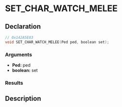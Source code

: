 # SET_CHAR_WATCH_MELEE

## Declaration
```cpp
// 0x142A5E83
void SET_CHAR_WATCH_MELEE(Ped ped, boolean set);
```

### Arguments
- **Ped:** ped
- **boolean:** set

### Results

## Description

